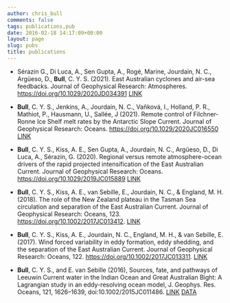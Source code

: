 ```yaml
---
author: chris_bull
comments: false
tags: publications,pub
date: 2016-02-18 14:17:09+00:00
layout: page
slug: pubs
title: publications
---
```


* Sérazin G., Di Luca, A., Sen Gupta, A., Rogé, Marine, Jourdain, N. C., Argüeso, D., **Bull**, C. Y. S. (2021). East Australian cyclones and air-sea feedbacks. Journal of Geophysical Research: Atmospheres. https://doi.org/10.1029/2020JD034391 [LINK](https://agupubs.onlinelibrary.wiley.com/doi/10.1029/2020JD034391)

* **Bull**, C. Y. S., Jenkins, A., Jourdain, N. C., Vaňková, I., Holland, P. R., Mathiot, P., Hausmann, U., Sallée, J (2021). Remote control of Filchner‐Ronne Ice Shelf melt rates by the Antarctic Slope Current. Journal of Geophysical Research: Oceans. https://doi.org/10.1029/2020JC016550 [LINK](https://agupubs.onlinelibrary.wiley.com/doi/10.1029/2020JC016550)

* **Bull**, C. Y. S., Kiss, A. E., Sen Gupta, A., Jourdain, N. C., Argüeso, D., Di Luca, A., Sérazin, G. (2020). Regional versus remote atmosphere-ocean drivers of the rapid projected intensification of the East Australian Current.  Journal of Geophysical Research: Oceans. https://doi.org/10.1029/2019JC015889 [LINK](https://agupubs.onlinelibrary.wiley.com/doi/10.1029/2019JC015889)

* **Bull**, C. Y. S., Kiss, A. E., van Sebille, E., Jourdain, N. C., & England, M. H. (2018). The role of the New Zealand plateau in the Tasman Sea circulation and separation of the East Australian Current. Journal of Geophysical Research: Oceans, 123. https://doi.org/10.1002/2017JC013412. [LINK](http://onlinelibrary.wiley.com/doi/10.1002/2017JC013412/full)

* **Bull**, C. Y. S., Kiss, A. E., Jourdain, N. C., England, M. H., & van Sebille, E. (2017). Wind forced variability in eddy formation, eddy shedding, and the separation of the East Australian Current. Journal of Geophysical Research: Oceans, 122. https://doi.org/10.1002/2017JC013311. [LINK](http://onlinelibrary.wiley.com/doi/10.1002/2017JC013311/full)

* **Bull**, C. Y. S., and E. van Sebille (2016), Sources, fate, and pathways of Leeuwin Current water in the Indian Ocean and Great Australian Bight: A Lagrangian study in an eddy-resolving ocean model, J. Geophys. Res. Oceans, 121, 1626–1639, doi:10.1002/2015JC011486. [LINK](http://doi.org/10.1002/2015JC011486) [DATA](https://researchdata.ands.org.au/lagrangian-drifter-output-forced-tropac01/472299)
